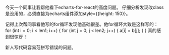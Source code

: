 今天一个同事让我帮他看下echarts-for-react的高度问题。
仔细分析发现改class是没用的，必须直接为echarts组件添加style={{height: 150}}。

记得上次帮同事看他写的for循环发现他基础很差。他for循环大致是这样写的：
for (int i = 0; i < len1; i++) {
    for (int j = 0; j < len2; j++) {
        a[i] = b[j];
    }
}
真的感到很惊讶！

新人写代码容易范拼写错误的问题。
